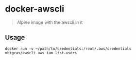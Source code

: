 # docker-awscli

> Alpine image with the awscli in it

## Usage

```
docker run -v ~/path/to/credentials:/root/.aws/credentials mbigras/awscli aws iam list-users
```
